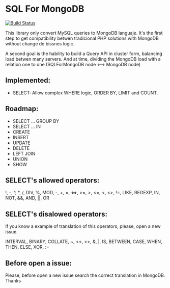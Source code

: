 # SQL For MongoDB

[![Build Status](https://travis-ci.org/PSF1/SQLForMongodb.svg?branch=master)](https://travis-ci.org/PSF1/SQLForMongodb)

This library only convert MySQL queries to MongoDB languaje. It's the first step to get compatibility betwen tradicional PHP solutions with MongoDB without change de bissnes logic.

A second goal is the hability to build a Query API in cluster form, balancing load betwen many servers. And at time, dividing the MongoDB load with a relation one to one (SQLForMongoDB node <--> MongoDB node)

## Implemented:

* SELECT: Allow complex WHERE logic, ORDER BY, LIMIT and COUNT.

## Roadmap:

* SELECT ... GROUP BY
* SELECT ... IN <subquery>
* CREATE
* INSERT
* UPDATE
* DELETE
* LEFT JOIN
* UNION
* SHOW

## SELECT's allowed operators:
!, -, ^, *, /, DIV, %, MOD, -, +, =, <=>, >=, >, <=, <, <>, !=, LIKE, REGEXP, IN, NOT, &&, AND, ||, OR

## SELECT's disalowed operators:

If you know a example of translation of this operators, please, open a new issue.

INTERVAL, BINARY, COLLATE, ~, <<, >>, &, |, IS, BETWEEN, CASE, WHEN, THEN, ELSE, XOR, :=

## Before open a issue:

Please, before open a new issue search the correct translation in MongoDB. Thanks